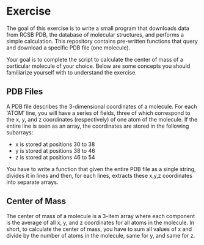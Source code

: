 # Exercise
The goal of this exercise is to write a small program
that downloads data from RCSB PDB, the database of molecular
structures, and performs a simple calculation. This repository
contains pre-written functions that query and download a 
specific PDB file (one molecule).

Your goal is to complete the script to calculate the center
of mass of a particular molecule of your choice. Below are some
concepts you should familiarize yourself with to understand the
exercise.

## PDB Files
A PDB file describes the 3-dimensional coordinates of a molecule.
For each 'ATOM' line, you will have a series of fields, three of
which correspond to the x, y, and z coordinates (respectively) of
one atom of the molecule. If the entire line is seen as an array,
the coordinates are stored in the following subarrays:
- x is stored at positions 30 to 38
- y is stored at positions 38 to 46
- z is stored at positions 46 to 54

You have to write a function that given the entire PDB file as a 
single string, divides it in lines and then, for each lines, extracts
these x,y,z coordinates into separate arrays.

## Center of Mass
The center of mass of a molecule is a 3-item array where each component
is the average of all x, y, and z coordinates for all atoms in the molecule.
In short, to calculate the center of mass, you have to sum all values of x
and divide by the number of atoms in the molecule, same for y, and same for z.
